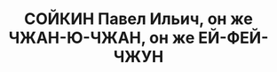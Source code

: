 ---
title: СОЙКИН Павел Ильич, он же ЧЖАН-Ю-ЧЖАН, он же ЕЙ-ФЕЙ-ЧЖУН
description: "Р. 1909 г., Китай. В 1925 г. принят в члены Китайской коммунистической\
  \ партии. В 1927 г. в составе учебного полка принял участие в восстании в г. Куанчжу.\
  \ В конце декабря 1928 г. направлен в Москву на учебу. для поездки и \n  учебы,\
  \ в целях конспирации, Чжан Ючжану было присвоено имя Ей Фейчжун. В Коммунистическом\
  \ университете трудящихся Китая при ЦК ВКП(б) Чжан Ючжан стал Сойкиным Павлом Ильичем.\
  \ В апреле 1930 г. его арестовали. Коллегия ОГПУ по ст. 58-10 УК РСФСР приговорила\
  \ к пяти годам ИТЛ. Отбывал в Усвирлаге. В начале 1934 г., на год раньше определенного\
  \ срока наказания, он был освобожден из \n  лагеря и направлен в качестве переводчика\
  \ в Западную Сибирь для работы с интернированными китайскими солдатами и перебежчиками.\
  \ В мае 1937 г. арестован. 7 июня 1938 г. выездной сессией \n  военной коллегии\
  \ Верховного суда СССР приговорен к 10 годам тюремного заключения с поражением в\
  \ правах на пять лет и конфискацией имущества. В 1939 г. Сойкин этапом прибыл на\
  \ Колыму в поселок Нагаево. В мае 1947 г., будучи освобожденным из мест заключения,\
  \ вновь испытывать судьбу он не стал и остался на жительстве в поселке, с апреля\
  \ 1949 г. являлся заведующим Нагаевской баней и прачечной Магаданского горкомхоза.\
  \ Справка о реабилитации была ему вручена 22 июня \n  1957 г. После реабилитации\
  \ Сойкин выехал в Китай, в 1958 г. его следы обнаружились в Пекине и вновь затерялись."
---